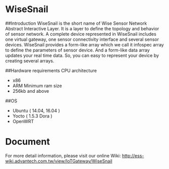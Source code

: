 # WiseSnail
##Introduction
WiseSnail is the short name of Wise Sensor Network Abstract Interactive Layer. It is a layer to define the topology and behavior of sensor network. A complete device represented in WiseSnail includes one virtual gateway, one sensor connectivity interface and several sensor devices. WiseSnail provides a form-like array which we call it infospec array to define the parameters of sensor device. And a form-like data array updates your real time data. So, you can easy to represent your device by creating several arrays.

##Hardware requirements
  CPU architecture
   * x86
   * ARM
  Minimum ram size
   * 256kb and above

##OS
  * Ubuntu ( 14.04, 16.04 )
  * Yocto ( 1.5.3 Dora )
  * OpenWRT

# Document
For more detail information, please visit our online Wiki:
http://ess-wiki.advantech.com.tw/view/IoTGateway/WiseSnail
